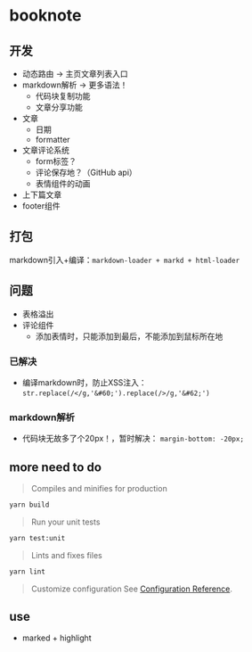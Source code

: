# booknote

## 开发

- 动态路由 -> 主页文章列表入口
- markdown解析 -> 更多语法！
  - 代码块复制功能
  - 文章分享功能
- 文章
  - 日期
  - formatter
- 文章评论系统
  - form标签？
  - 评论保存地？（GitHub api）
  - 表情组件的动画
- 上下篇文章
- footer组件

## 打包

markdown引入+编译：`markdown-loader + markd + html-loader`

## 问题

- 表格溢出
- 评论组件
  - 添加表情时，只能添加到最后，不能添加到鼠标所在地

### 已解决

- 编译markdown时，防止XSS注入： `str.replace(/</g,'&#60;').replace(/>/g,'&#62;')`


### markdown解析

- 代码块无故多了个20px！，暂时解决： `margin-bottom: -20px;`

## more need to do

> Compiles and minifies for production

``` bash
yarn build
```

> Run your unit tests

``` bash
yarn test:unit
```

> Lints and fixes files

``` bash
yarn lint
```

> Customize configuration
See [Configuration Reference](https://cli.vuejs.org/config/).

## use

- marked + highlight
